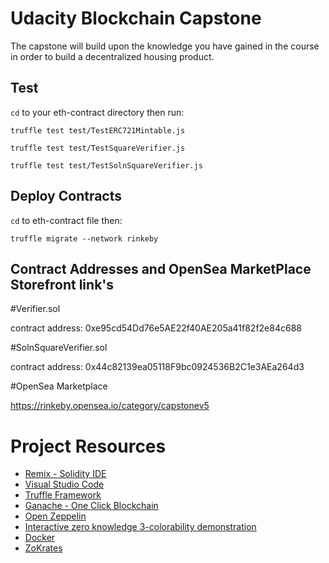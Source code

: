 # Udacity Blockchain Capstone

The capstone will build upon the knowledge you have gained in the course in order to build a decentralized housing product. 

## Test
`cd` to your eth-contract directory then run:

`truffle test test/TestERC721Mintable.js`

`truffle test test/TestSquareVerifier.js`

`truffle test test/TestSolnSquareVerifier.js`


## Deploy Contracts

`cd` to eth-contract file then:

`truffle migrate --network rinkeby`

## Contract Addresses and OpenSea MarketPlace Storefront link's

#Verifier.sol

contract address:    0xe95cd54Dd76e5AE22f40AE205a41f82f2e84c688

#SolnSquareVerifier.sol

contract address:    0x44c82139ea05118F9bc0924536B2C1e3AEa264d3

#OpenSea Marketplace

https://rinkeby.opensea.io/category/capstonev5

# Project Resources

* [Remix - Solidity IDE](https://remix.ethereum.org/)
* [Visual Studio Code](https://code.visualstudio.com/)
* [Truffle Framework](https://truffleframework.com/)
* [Ganache - One Click Blockchain](https://truffleframework.com/ganache)
* [Open Zeppelin ](https://openzeppelin.org/)
* [Interactive zero knowledge 3-colorability demonstration](http://web.mit.edu/~ezyang/Public/graph/svg.html)
* [Docker](https://docs.docker.com/install/)
* [ZoKrates](https://github.com/Zokrates/ZoKrates)
